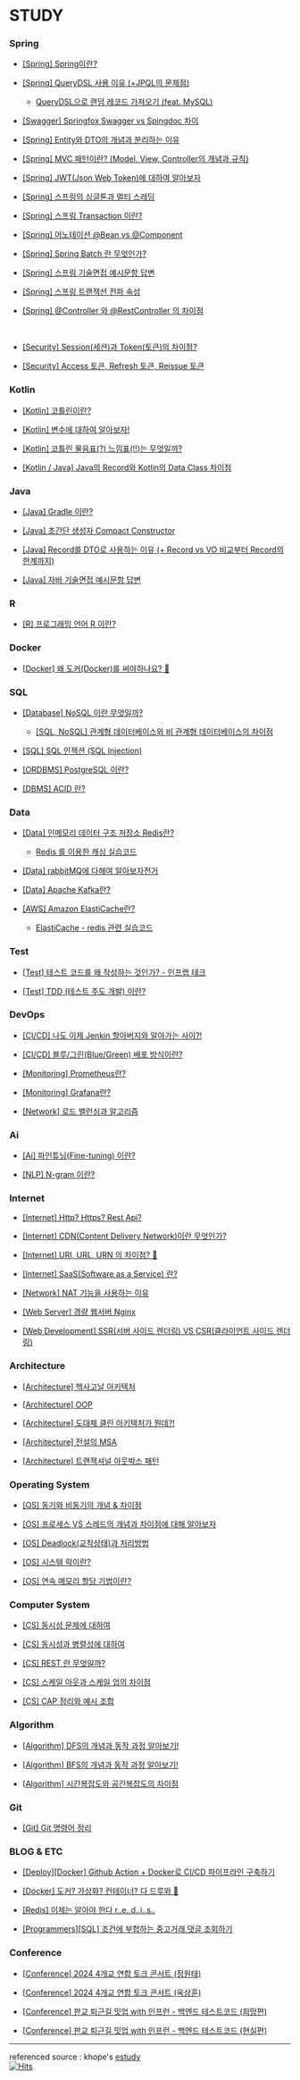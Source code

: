 # STUDY

### Spring
- [[Spring] Spring이란?](https://github.com/miraexhoi/study/blob/main/Back-End/Spring/spring.md)

- [[Spring] QueryDSL 사용 이유 (+JPQL의 문제점)](https://github.com/miraexhoi/study/blob/main/Back-End/Spring/querydsl.md)  
  - [QueryDSL으로 랜덤 레코드 가져오기 (feat. MySQL)](https://miraexhoi.tistory.com/3)

- [[Swagger] Springfox Swagger vs Spingdoc 차이](https://github.com/miraexhoi/study/blob/main/Back-End/Spring/swagger.md)

- [[Spring] Entity와 DTO의 개념과 분리하는 이유](https://github.com/miraexhoi/study/blob/main/Back-End/Spring/entityvsdto.md)

- [[Spring] MVC 패턴이란? (Model, View, Controller의 개념과 규칙)](https://github.com/miraexhoi/study/blob/main/Back-End/Spring/mvc.md)

- [[Spring] JWT(Json Web Token)에 대하여 알아보자](https://github.com/miraexhoi/study/blob/main/Back-End/Spring/jwt.md)

- [[Spring] 스프링의 싱글톤과 멀티 스레딩](https://github.com/miraexhoi/study/blob/master/Back-End/Spring/singletonevsmultithread.md)

- [[Spring] 스프링 Transaction 이란?](https://github.com/miraexhoi/study/blob/master/Back-End/Spring/transaction.md)

- [[Spring] 어노테이션 @Bean vs @Component](https://github.com/miraexhoi/study/blob/master/Back-End/Spring/beanvscomponent.md)

- [[Spring] Spring Batch 란 무엇인가?](https://github.com/miraexhoi/study/blob/master/Back-End/Spring/springbatch.md)

- [[Spring] 스프링 기술면접 예시문항 답변](https://github.com/miraexhoi/study/blob/master/Back-End/Spring/interview.md)

- [[Spring] 스프링 트랜잭션 전파 속성](https://github.com/miraexhoi/study/blob/master/Back-End/Spring/transactionpropagation.md)

- [[Spring] @Controller 와 @RestController 의 차이점](https://github.com/miraexhoi/study/tree/master/Back-End/Spring)

</br>

- [[Security] Session(세션)과 Token(토큰)의 차이점?](https://github.com/miraexhoi/study/tree/master/Back-End/Spring/Security)

- [[Security] Access 토큰, Refresh 토큰, Reissue 토큰](https://github.com/miraexhoi/study/blob/master/Back-End/Spring/Security/access%26refresh%26reissue.md)

### Kotlin
- [[Kotlin] 코틀린이란?](https://github.com/miraexhoi/study/blob/master/Back-End/Kotlin/kotlin.md)

- [[Kotlin] 변수에 대하여 알아보자!](https://github.com/miraexhoi/study/blob/master/Back-End/Kotlin/variable.md)

- [[Kotlin] 코틀린 물음표(?) 느낌표(!!)는 무엇일까?](https://github.com/miraexhoi/study/blob/master/Back-End/Kotlin/null.md)

- [[Kotlin / Java] Java의 Record와 Kotlin의 Data Class 차이점](https://github.com/miraexhoi/study/blob/master/Back-End/Java/recordvsdataclass.md)

### Java
- [[Java] Gradle 이란?](https://github.com/miraexhoi/study/blob/master/Back-End/Java/gradle.md)

- [[Java] 초간단 생성자 Compact Constructor](https://github.com/miraexhoi/study/blob/master/Back-End/Java/compactconstructor.md)

- [[Java] Record를 DTO로 사용하는 이유 (+ Record vs VO 비교부터 Record의 한계까지)](https://github.com/miraexhoi/study/blob/master/Back-End/Java/whyrecordasdto.md)

- [[Java] 자바 기술면접 예시문항 답변](https://github.com/miraexhoi/study/blob/master/Back-End/Java/interview.md)

### R
- [[R] 프로그래밍 언어 R 이란?](https://github.com/miraexhoi/study/blob/master/Language/R/r.md)

### Docker
- [[Docker] 왜 도커(Docker)를 써야하나요? 🤔](https://github.com/miraexhoi/study/blob/master/DevOps/Docker/whydocker.md)

### SQL
- [[Database] NoSQL 이란 무엇일까?](https://github.com/miraexhoi/study/blob/master/Back-End/DBMS/nosql.md)
  - [[SQL, NoSQL] 관계형 데이터베이스와 비 관계형 데이터베이스의 차이점](https://github.com/miraexhoi/study/blob/master/Back-End/DBMS/sqlvsnosql.md)
 
- [[SQL] SQL 인젝션 (SQL Injection)](https://github.com/miraexhoi/study/blob/master/Back-End/DBMS/sqlinjeciton.md)

- [[ORDBMS] PostgreSQL 이란?](https://github.com/miraexhoi/study/blob/master/Back-End/DBMS/postgresql.md)

- [[DBMS] ACID 란?](https://github.com/miraexhoi/study/blob/master/Back-End/DBMS/acid.md)

### Data 
- [[Data] 인메모리 데이터 구조 저장소 Redis란?](https://github.com/miraexhoi/study/blob/master/Back-End/Data/redis.md)
  - [Redis 를 이용한 캐싱 실습코드](https://github.com/miraexhoi/redis-caching-practice)

- [[Data] rabbitMQ에 다해여 알아보자전거](https://github.com/miraexhoi/study/blob/master/Back-End/Data/rabbitmq.md)

- [[Data] Apache Kafka란?](https://github.com/miraexhoi/study/blob/master/Back-End/Data/kafka.md)

- [[AWS] Amazon ElastiCache란?](https://github.com/miraexhoi/study/blob/master/Back-End/Data/elasticache.md)
  - [ElastiCache - redis 관련 실습코드](https://github.com/miraexhoi/elasticache-asynchronous-messaging)
 
### Test
- [[Test] 테스트 코드를 왜 작성하는 것인가? - 인프랩 테크](https://github.com/miraexhoi/study/blob/master/Back-End/test/testcode.md)

- [[Test] TDD (테스트 주도 개발) 이란?](https://github.com/miraexhoi/study/blob/master/Back-End/test/test-driven-development.md)

### DevOps
- [[CI/CD] 나도 이제 Jenkin 할아버지와 알아가는 사이?!](https://github.com/miraexhoi/study/blob/master/DevOps/CICD/jenkins.md)

- [[CI/CD] 블루/그린(Blue/Green) 배포 방식이란?](https://github.com/miraexhoi/study/blob/master/DevOps/CICD/bluegreen.md)

- [[Monitoring] Prometheus란?](https://github.com/miraexhoi/study/blob/master/DevOps/Monitoring/Prometheus.md)

- [[Monitoring] Grafana란?](https://github.com/miraexhoi/study/blob/master/DevOps/Monitoring/grafana.md)

- [[Network] 로드 밸런싱과 알고리즘](https://github.com/miraexhoi/study/blob/master/DevOps/loadbalancing.md)

### Ai
- [[Ai] 파인튜닝(Fine-tuning) 이란?](https://github.com/miraexhoi/study/blob/master/Computer%20Science%20/Ai/OpenAi/finetuning.md)

- [[NLP] N-gram 이란?](https://github.com/miraexhoi/study/blob/master/Computer%20Science%20/Ai/OpenAi/n-gram.md)

### Internet
- [[Internet] Http? Https? Rest Api?](https://github.com/miraexhoi/study/blob/master/Internet/httphttpsrestapi.md)

- [[Internet] CDN(Content Delivery Network)이란 무엇인가?](https://github.com/miraexhoi/study/blob/master/Internet/cdn.md)

- [[Internet] URI, URL, URN 의 차이점? 🤔](https://github.com/miraexhoi/study/blob/master/Internet/uri%26url%26urn.md)

- [[Internet] SaaS(Software as a Service) 란?](https://github.com/miraexhoi/study/blob/master/Internet/saas.md)

- [[Network] NAT 기능을 사용하는 이유](https://github.com/miraexhoi/study/blob/master/Internet/nat.md)

- [[Web Server] 경량 웹서버 Nginx](https://github.com/miraexhoi/study/blob/master/Internet/Web%20Server/nginx.md)

- [[Web Development] SSR(서버 사이드 렌더링) VS CSR(클라이언트 사이드 렌더링)](https://github.com/miraexhoi/study/blob/master/Internet/ssrvscsr.md)

### Architecture
- [[Architecture] 헥사고날 아키텍처](https://github.com/miraexhoi/study/blob/master/Architecture/hexagonal.md)

- [[Architecture] OOP](https://github.com/miraexhoi/study/blob/master/Architecture/oop.md)

- [[Architecture] 도대체 클린 아키택처가 뭔데?!](https://github.com/miraexhoi/study/blob/master/Architecture/clean.md)

- [[Architecture] 전설의 MSA](https://github.com/miraexhoi/study/blob/master/Architecture/msa.md)

- [[Architecture] 트랜잭셔널 아웃박스 패턴](https://github.com/miraexhoi/study/blob/master/Architecture/top.md)

### Operating System
- [[OS] 동기와 비동기의 개념 & 차이점](https://github.com/miraexhoi/study/blob/master/Operating%20System/synvsasyn.md)

- [[OS] 프로세스 VS 스레드의 개념과 차이점에 대해 알아보자](https://github.com/miraexhoi/study/blob/master/Operating%20System/processvsthread.md)

- [[OS] Deadlock(교착상태)과 처리방법](https://github.com/miraexhoi/study/blob/master/Operating%20System/deadlock.md)

- [[OS] 시스템 락이란?](https://github.com/miraexhoi/study/blob/master/Operating%20System/systemcall.md)

- [[OS] 연속 메모리 할당 기법이란?](https://github.com/miraexhoi/study/blob/master/Operating%20System/contiguousmemoryallocation.md)

### Computer System
- [[CS] 동시성 문제에 대하여](https://github.com/miraexhoi/study/blob/master/Computer%20Science%20/concurrency.md)

- [[CS] 동시성과 병렬성에 대하여](https://github.com/miraexhoi/study/blob/master/Computer%20Science%20/concurrency%26parallelism.md)

- [[CS] REST 란 무엇일까?](https://github.com/miraexhoi/study/blob/master/Computer%20Science%20/rest.md)

- [[CS] 스케일 아웃과 스케일 업의 차이점](https://github.com/miraexhoi/study/blob/master/Computer%20Science%20/scaleupandscaleout.md)

- [[CS] CAP 정리와 예시 조합](https://github.com/miraexhoi/study/blob/master/Computer%20Science%20/cap.md)

### Algorithm
- [[Algorithm] DFS의 개념과 동작 과정 알아보기!](https://github.com/miraexhoi/study/blob/master/Computer%20Science%20/Algorithm/dfs.md)

- [[Algorithm] BFS의 개념과 동작 과정 알아보기!](https://github.com/miraexhoi/study/blob/master/Computer%20Science%20/Algorithm/bfs.md)

- [[Algorithm] 시간복잡도와 공간복잡도의 차이점](https://github.com/miraexhoi/study/blob/master/Computer%20Science%20/Algorithm/time%26spacecomplexity.md)

### Git
- [[Git] Git 명령어 정리](https://github.com/miraexhoi/study/blob/master/Back-End/Git/git.md)

### BLOG & ETC
- [[Deploy][Docker] Github Action + Docker로 CI/CD 파이프라인 구축하기](https://velog.io/@miraexhoi/Github-Action-Docker%EB%A1%9C-CICD-%ED%8C%8C%EC%9D%B4%ED%94%84%EB%9D%BC%EC%9D%B8-%EA%B5%AC%EC%B6%95%ED%95%98%EA%B8%B0)

- [[Docker] 도커? 가상화? 컨테이너? 다 드루와 😤](https://velog.io/@miraexhoi/%EB%8F%84%EC%BB%A4-%EA%B0%80%EC%83%81%ED%99%94-%EC%BB%A8%ED%85%8C%EC%9D%B4%EB%84%88-%EB%8B%A4-%EB%93%9C%EB%A3%A8%EC%99%80)

- [[Redis] 이제는 알아야 한다 r..e..d..i..s..](https://velog.io/@miraexhoi/%EC%9D%B4%EC%A0%9C%EB%8A%94-%EC%95%8C%EC%95%84%EC%95%BC-%ED%95%9C%EB%8B%A4-r..e..d..i..s)

- [[Programmers][SQL] 조건에 부합하는 중고거래 댓글 조회하기](https://velog.io/@miraexhoi/%ED%94%84%EB%A1%9C%EA%B7%B8%EB%9E%98%EB%A8%B8%EC%8A%A4-%EC%A1%B0%EA%B1%B4%EC%97%90-%EB%B6%80%ED%95%A9%ED%95%98%EB%8A%94-%EC%A4%91%EA%B3%A0%EA%B1%B0%EB%9E%98-%EB%8C%93%EA%B8%80-%EC%A1%B0%ED%9A%8C%ED%95%98%EA%B8%B0)

### Conference
- [[Conference] 2024 4개교 연합 토크 콘서트 (정원태)](https://github.com/miraexhoi/study/blob/master/Conference/2024talkconcert-jwt.md)

- [[Conference] 2024 4개교 연합 토크 콘서트 (옥상훈)](https://github.com/miraexhoi/study/blob/master/Conference/2024talkconcert-osh.md)

- [[Conference] 판교 퇴근길 밋업 with 인프런 - 백엔드 테스트코드 (희망편)](https://github.com/miraexhoi/study/blob/master/Conference/pangyo-eveing-meetup-kmi.md)

- [[Conference] 판교 퇴근길 밋업 with 인프런 - 백엔드 테스트코드 (현실편)](https://github.com/miraexhoi/study/blob/master/Conference/pangyo-eveing-meetup-khs.md)

---
referenced source : khope's [estudy](https://github.com/esperar/estudy)  
[![Hits](https://hits.seeyoufarm.com/api/count/incr/badge.svg?url=https://github.com/miraexhoi/study.com%2Fgjbae1212%2Fhit-counter)](https://hits.seeyoufarm.com)
